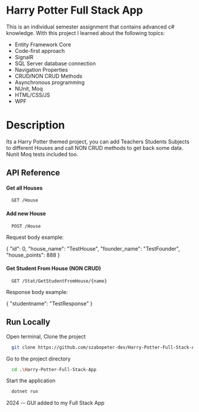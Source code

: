 
# Harry Potter Full Stack App

This is an individual semester assignment that contains advanced c# knowledge.
With this project I learned about the following topics:
- Entity Framework Core
- Code-first approach
- SignalR
- SQL Server database connection
- Navigation Properties
- CRUD/NON CRUD Methods
- Asynchronous programming
- NUnit, Moq
- HTML/CSS/JS
- WPF

# Description

Its a Harry Potter themed project, you can add Teachers Students Subjects
to different Houses and call NON CRUD methods to get back some data. 
Nunit Moq tests included too.


## API Reference

#### Get all Houses

```http
  GET /House
```

#### Add new House

```http
  POST /House
```

Request body example:

{
  "id": 0,
  "house_name": "TestHouse",
  "founder_name": "TestFounder",
  "house_points": 888
}

#### Get Student From House (NON CRUD)

```http
  GET /Stat/GetStudentFromHouse/{name}
```
Response body example:

{
    "studentname": "TestResponse"
}

## Run Locally

Open terminal, 
Clone the project

```bash
  git clone https://github.com/szabopeter-dev/Harry-Potter-Full-Stack-App
```

Go to the project directory

```bash
  cd .\Harry-Potter-Full-Stack-App
```

Start the application

```bash
  dotnet run
```


2024 -- GUI added to my Full Stack App

